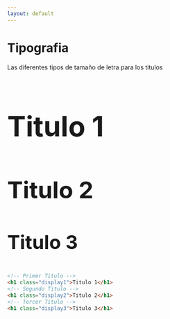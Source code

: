 ```yaml
---
layout: default
---
```

<!-- Tipo grafia -->
<h1 class="font-size: 64px;">Tipografia</h1>
Las diferentes tipos de tama&#241;o de letra para los titulos
<h3 style="font-size: 64px;">Titulo 1</h3>
<h3 style="font-size: 54px;">Titulo 2</h3>
<h3 style="font-size: 44px;">Titulo 3</h3>

```html
<!-- Primer Titulo -->
<h1 class="display1">Titulo 1</h1>
<!-- Segundo Titulo -->
<h1 class="display2">Titulo 2</h1>
<!-- Tercer Titulo -->
<h1 class="display3">Titulo 3</h1>
```

<!-- -->